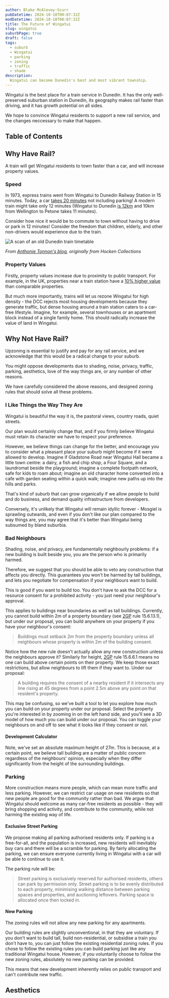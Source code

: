 ```yaml
---
author: Blake McAlevey-Scurr
pubDatetime: 2024-10-18T00:07:32Z
modDatetime: 2024-10-18T00:07:32Z
title: The Future of Wingatui
slug: wingatui
suburbPage: true
draft: false
tags:
  - suburb
  - Wingatui
  - parking
  - zoning
  - traffic
  - shade
description:
  Wingatui can become Dunedin's best and most vibrant township.
---
```


Wingatui is the best place for a train service in Dunedin. It has the only well-preserved suburban station in Dunedin, its geography makes rail faster than driving, and it has growth potential on all sides.

We hope to convince Wingatui residents to support a new rail service, and the changes neccessary to make that happen.

## Table of Contents

## Why Have Rail?

A train will get Wingatui residents to town faster than a car, and will increase property values.

### Speed

In 1973, express trains went from Wingatui to Dunedin Railway Station in 15 minutes. Today, a car [takes 20 minutes](/assets/car_from_wingatui.png) not including parking! A modern train might take only 12 minutes (Wingatui to Dunedin [is 12km](/assets/distance_to_wingatui.png) and 10km from Wellington to Petone takes 11 minutes).

Consider how nice it would be to commute to town without having to drive or park in 12 minutes! Consider the freedom that children, elderly, and other non-drivers would experience due to the train.

![A scan of an old Dunedin train timetable](/assets/timetable.jpg)

*From [Anthonie Tonnon's blog](https://www.anthonietonnon.com/talk/2019/1/22/rail-land-dunedins-forgotten-railway-system-and-small-city-urbanism-in-aotearoa), originally from Hocken Collections*

### Property Values

Firstly, property values increase due to proximity to public transport. For example, in the UK, properties near a train station have a [10% higher value](https://www.struttandparker.com/knowledge-and-research/how-new-transport-infrastructure-affects-property-prices-and-saleability#:~:text=Research%20by%20Nationwide%20shows%20that,reflected%20in%20other%20large%20cities) than comparable properties.

But much more importantly, trains will let us rezone Wingatui for high density - the DCC rejects most housing developments because they generate traffic, but dense housing around a train station caters to a car-free lifestyle. Imagine, for example, several townhouses or an apartment block instead of a single family home. This should radically increase the value of land in Wingatui.

## Why Not Have Rail?

Upzoning is essential to justify and pay for any rail service, and we acknowledge that this would be a radical change to your suburb.

You might oppose developments due to shading, noise, privacy, traffic, parking, aesthetics, love of the way things are, or any number of other reasons.

We have carefully considered the above reasons, and designed zoning rules that should solve all these problems.

### I Like Things the Way They Are

Wingatui is beautiful the way it is, the pastoral views, country roads, quiet streets.

Our plan would certainly change that, and if you firmly believe Wingatui must retain its character we have to respect your preference.

However, we believe things can change for the better, and encourage you to consider what a pleasant place your suburb might become if it were allowed to develop. Imagine if Gladstone Road near Wingatui Hall became a little town centre: a dairy, a fish and chip shop, a Four Square, and a laundromat beside the playground; imagine a complete footpath network, safe for kids to roam about; imagine an old character home converted into a cafe with garden seating within a quick walk; imagine new paths up into the hills and parks.

That's kind of suburb that can grow organically if we allow people to build and do business, and demand quality infrastructure from developers.

Conversely, it's unlikely that Wingatui will remain idyllic forever - Mosgiel is sprawling outwards, and even if you don't like our plan compared to the way things are, you may agree that it's better than Wingatui being subsumed by bland suburbia.

### Bad Neighbours

Shading, noise, and privacy, are fundamentally neighbourly problems: if a new building is built beside you, you are the person who is primarily harmed.

Therefore, we suggest that you should be able to veto any construction that affects you directly. This guarantees you won't be harmed by tall buildings, and lets you negotiate for compensation if your neighbours want to build.

This is good if you want to build too. You don't have to ask the DCC for a resource consent for a prohibited activity - you just need your neighbour's approval.

This applies to buildings near boundaries as well as tall buildings. Currently, you cannot build within 2m of a property boundary (see [2GP](https://2gp.dunedin.govt.nz/plan/pages/plan/book.aspx?hid=1660) rule 15.6.13.1), but under our proposal, you can build anywhere on your property if you have your neighbour's consent:
> Buildings must setback 2m from the property boundary unless all neighbours whose property is within 2m of the building consent.

Notice how the new rule doesn't actually allow any new construction unless the neighbours approve it? Similarly for height, [2GP](https://2gp.dunedin.govt.nz/plan/pages/plan/book.aspx?hid=1660) rule 15.6.6.1 means no one can build above certain points on their property. We keep those exact restrictions, but allow neighbours to lift them if they want to. Under our proposal:
> A building requires the consent of a nearby resident if it intersects any line rising at 45 degrees from a point 2.5m above any point on that resident's property.

This may be confusing, so we've built a tool to let you explore how much you can build on your property under our proposal. Select the property you're interested in by zooming in on the left hand side, and you'll see a 3D model of how much you can build under our proposal. You can toggle your neighbours on and off to see what it looks like if they consent or not.

#### Development Calculator

Note, we've set an absolute maximum height of 27m. This is because, at a certain point, we believe tall building are a matter of public concern regardless of the neighbours' opinion, especially when they differ significantly from the height of the surrounding buildings.

### Parking

More construction means more people, which can mean more traffic and less parking. However, we can restrict car usage on new residents so that new people are good for the community rather than bad. We argue that Wingatui should welcome as many car-free residents as possible - they will bring shopping and activity, and contribute to the community, while not harming the existing way of life.

#### Exclusive Street Parking

We propose making all parking authorised residents only. If parking is a free-for-all, and the population is increased, new residents will inevitably buy cars and there will be a scramble for parking. By fairly allocating the parking, we can ensure everyone currently living in Wingatui with a car will be able to continue to use it.

The parking rule will be:
> Street parking is exclusively reserved for authorised residents, others can park by permission only. Street parking is to be evenly distributed to each property, minimising walking distance between parking spaces and properties, and auctioning leftovers. Parking space is allocated once then locked in.

#### New Parking

The zoning rules will not allow any new parking for any apartments.

Our building rules are slightly unconventional, in that they are voluntary. If you don't want to build tall, build non-residential, or subsidise a train you don't have to, you can just follow the existing residential zoning rules. If you chose to follow the existing rules you can build parking just like any traditional Wingatui house. However, if you voluntarily choose to follow the new zoning rules, absolutely no new parking can be provided.

This means that new development inherently relies on public transport and can't contribute new traffic.

## Aesthetics
